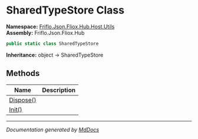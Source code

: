 ﻿<!--  
  <auto-generated>   
    The contents of this file were generated by a tool.  
    Changes to this file may be list if the file is regenerated  
  </auto-generated>   
-->

# SharedTypeStore Class

**Namespace:** [Friflo.Json.Fliox.Hub.Host.Utils](../index.md)  
**Assembly:** Friflo.Json.Fliox.Hub

```csharp
public static class SharedTypeStore
```

**Inheritance:** object → SharedTypeStore

## Methods

| Name                            | Description |
| ------------------------------- | ----------- |
| [Dispose()](methods/Dispose.md) |             |
| [Init()](methods/Init.md)       |             |

___

*Documentation generated by [MdDocs](https://github.com/ap0llo/mddocs)*
